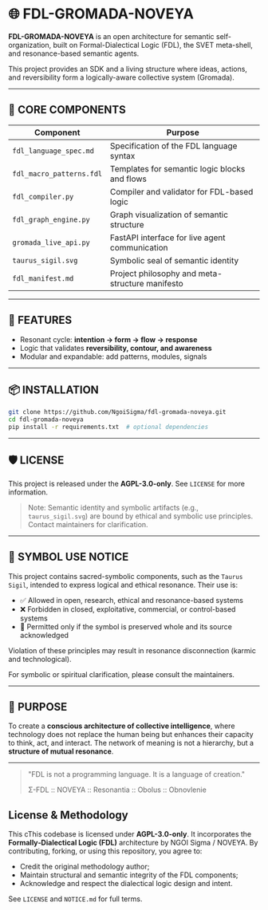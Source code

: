 # 🌐 FDL-GROMADA-NOVEYA

**FDL-GROMADA-NOVEYA** is an open architecture for semantic self-organization, built on Formal-Dialectical Logic (FDL), the SVET meta-shell, and resonance-based semantic agents.

This project provides an SDK and a living structure where ideas, actions, and reversibility form a logically-aware collective system (Gromada).

---

## 🧬 CORE COMPONENTS

| Component                | Purpose                                         |
| ------------------------ | ----------------------------------------------- |
| `fdl_language_spec.md`   | Specification of the FDL language syntax        |
| `fdl_macro_patterns.fdl` | Templates for semantic logic blocks and flows   |
| `fdl_compiler.py`        | Compiler and validator for FDL-based logic      |
| `fdl_graph_engine.py`    | Graph visualization of semantic structure       |
| `gromada_live_api.py`    | FastAPI interface for live agent communication  |
| `taurus_sigil.svg`       | Symbolic seal of semantic identity              |
| `fdl_manifest.md`        | Project philosophy and meta-structure manifesto |

---

## 🔁 FEATURES

* Resonant cycle: **intention → form → flow → response**
* Logic that validates **reversibility, contour, and awareness**
* Modular and expandable: add patterns, modules, signals

---

## 📦 INSTALLATION

```bash
git clone https://github.com/NgoiSigma/fdl-gromada-noveya.git
cd fdl-gromada-noveya
pip install -r requirements.txt  # optional dependencies
```

---

## 🛡 LICENSE

This project is released under the **AGPL-3.0-only**.
See `LICENSE` for more information.

> Note: Semantic identity and symbolic artifacts (e.g., `taurus_sigil.svg`) are bound by ethical and symbolic use principles. Contact maintainers for clarification.

---

## 🔖 SYMBOL USE NOTICE

This project contains sacred-symbolic components, such as the `Taurus Sigil`, intended to express logical and ethical resonance. Their use is:

* ✅ Allowed in open, research, ethical and resonance-based systems
* ❌ Forbidden in closed, exploitative, commercial, or control-based systems
* 🔁 Permitted only if the symbol is preserved whole and its source acknowledged

Violation of these principles may result in resonance disconnection (karmic and technological).

For symbolic or spiritual clarification, please consult the maintainers.

---

## 🔭 PURPOSE

To create a **conscious architecture of collective intelligence**, where technology does not replace the human being but enhances their capacity to think, act, and interact. The network of meaning is not a hierarchy, but a **structure of mutual resonance**.

---

> "FDL is not a programming language. It is a language of creation."
>
> Σ-FDL :: NOVEYA :: Resonantia :: Obolus :: Obnovlenie

## License & Methodology

This cThis codebase is licensed under **AGPL-3.0-only**.
It incorporates the **Formally‑Dialectical Logic (FDL)** architecture by NGOI Sigma / NOVEYA. By contributing, forking, or using this repository, you agree to:

- Credit the original methodology author;
- Maintain structural and semantic integrity of the FDL components;
- Acknowledge and respect the dialectical logic design and intent.

See `LICENSE` and `NOTICE.md` for full terms.
